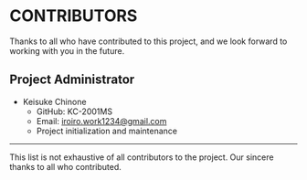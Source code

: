 # CONTRIBUTORS

Thanks to all who have contributed to this project, and we look forward to working with you in the future.

## Project Administrator

- Keisuke Chinone
  - GitHub: KC-2001MS
  - Email: iroiro.work1234@gmail.com
  - Project initialization and maintenance
<!-- 
## Contributors

- [名前](GitHubプロファイルリンク) - 主要な機能の開発
-->
---

This list is not exhaustive of all contributors to the project. Our sincere thanks to all who contributed.

